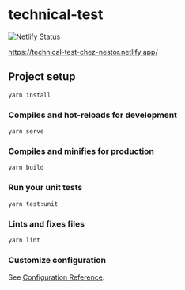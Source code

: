 # technical-test
[![Netlify Status](https://api.netlify.com/api/v1/badges/cac18e6c-0e1f-46cb-97ac-d619fb548953/deploy-status)](https://app.netlify.com/sites/technical-test-chez-nestor/deploys)

https://technical-test-chez-nestor.netlify.app/

## Project setup
```
yarn install
```

### Compiles and hot-reloads for development
```
yarn serve
```

### Compiles and minifies for production
```
yarn build
```

### Run your unit tests
```
yarn test:unit
```

### Lints and fixes files
```
yarn lint
```

### Customize configuration
See [Configuration Reference](https://cli.vuejs.org/config/).
